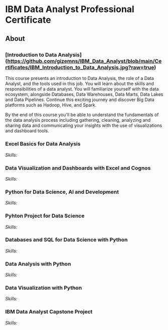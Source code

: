 # IBM Data Analyst Professional Certificate

## About 
## 
### [Introduction to Data Analysis] (https://github.com/gizemns/IBM_Data_Analyst/blob/main/Certificates/IBM_Introduction_to_Data_Analysis.jpg?raw=true)

This course presents an introduction to Data Analysis, the role of a Data Analyst, and the tools used in this job. You will learn about the skills and responsibilities of a data analyst. You will familiarize yourself with the data ecosystem, alongside Databases, Data Warehouses, Data Marts, Data Lakes and Data Pipelines. Continue this exciting journey and discover Big Data platforms such as Hadoop, Hive, and Spark.  

By the end of this course you’ll be able to understand the fundamentals of the data analysis process including gathering, cleaning, analyzing and sharing data and communicating your insights with the use of visualizations and dashboard tools.

### Excel Basics for Data Analysis

*Skills:*

### Data Visualization and Dashboards with Excel and Cognos

*Skills:*

### Python for Data Science, AI and Development

*Skills:*

### Pyhton Project for Data Science 

*Skills:*

### Databases and SQL for Data Science with Python

*Skills:*


### Data Analysis with Python

*Skills:*

### Data Visualization with Python

*Skills:*

### IBM Data Analyst Capstone Project

*Skills:*



